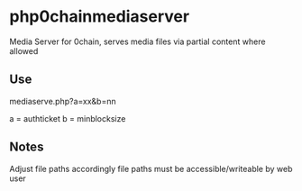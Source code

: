 # php0chainmediaserver
Media Server for 0chain, serves media files via partial content where allowed

## Use
  mediaserve.php?a=xx&b=nn

a = authticket
b = minblocksize

## Notes
  Adjust file paths accordingly
  file paths must be accessible/writeable by web user
